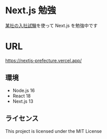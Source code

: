 # Next.js 勉強

[某社の入社試験](https://notion.yumemi.co.jp/%E6%8E%A1%E7%94%A8%E9%96%A2%E9%80%A3%E8%B3%87%E6%96%99%E5%85%AC%E9%96%8B/%E3%83%95%E3%83%AD%E3%83%B3%E3%83%88%E3%82%A8%E3%83%B3%E3%83%89%E3%82%B3%E3%83%BC%E3%83%87%E3%82%A3%E3%83%B3%E3%82%B0%E8%A9%A6%E9%A8%93)を使って Next.js を勉強中です

# URL

https://nextjs-prefecture.vercel.app/

## 環境

- Node.js 16
- React 18
- Next.js 13

## ライセンス

This project is licensed under the MIT License
